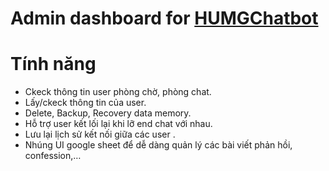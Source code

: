 # Admin dashboard for [HUMGChatbot](https://github.com/humgchatbot/humgchatbot)
# Tính năng 

  - Ckeck thông tin user phòng chờ, phòng chat.
  - Lấy/ckeck thông tin của user.
  - Delete, Backup, Recovery data memory.
  - Hỗ trợ user kết lối lại khi lỡ end chat với nhau.
  - Lưu lại lịch sử kết nối giữa các user .
  - Nhúng UI google sheet để dễ dàng quản lý các bài viết phản hồi, confession,…
